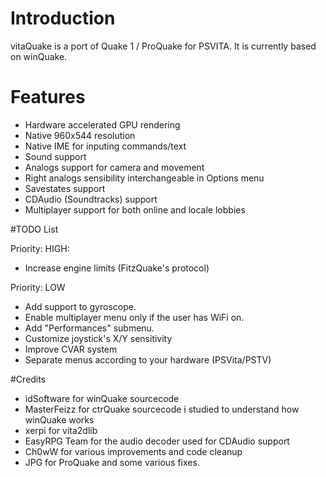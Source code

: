 # Introduction
vitaQuake is a port of Quake 1 / ProQuake for PSVITA. It is currently based on winQuake.

# Features
- Hardware accelerated GPU rendering
- Native 960x544 resolution
- Native IME for inputing commands/text
- Sound support
- Analogs support for camera and movement
- Right analogs sensibility interchangeable in Options menu
- Savestates support
- CDAudio (Soundtracks) support
- Multiplayer support for both online and locale lobbies

#TODO List

Priority: HIGH:
- Increase engine limits (FitzQuake's protocol)

Priority: LOW
- Add support to gyroscope.
- Enable multiplayer menu only if the user has WiFi on.
- Add "Performances" submenu.
- Customize joystick's X/Y sensitivity
- Improve CVAR system
- Separate menus according to your hardware (PSVita/PSTV)

#Credits
- idSoftware for winQuake sourcecode
- MasterFeizz for ctrQuake sourcecode i studied to understand how winQuake works
- xerpi for vita2dlib
- EasyRPG Team for the audio decoder used for CDAudio support
- Ch0wW for various improvements and code cleanup
- JPG for ProQuake and some various fixes.
